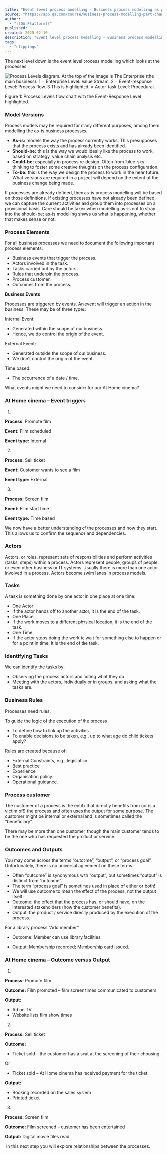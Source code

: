```yaml
---
title: "Event level process modelling - Business process modelling as part of change Lesson | QA Platform"
source: "https://app.qa.com/course/business-process-modelling-part-change-1698/event-level-process-modelling/?context_id=13677&context_resource=lp"
author:
  - "[[QA Platform]]"
published:
created: 2025-02-10
description: "Event level process modelling - Business process modelling as part of change lesson from QA Platform. Start learning today with our digital training solutions."
tags:
  - "clippings"
---
```

The next level down is the event level process modelling which looks at the processes

![Process Levels diagram. At the top of the image is The Enterprise (the main business). 1 = Enterprise Level: Value Stream. 2 = Event-response Level: Process flow. 3 This is highlighted. = Actor-task Level: Procedural.](https://assets.cloudacademy.com/bakery/media/uploads/entity/blobid1-d1e82209-c272-42fc-9e5e-bc483e1929e9.png)

Figure 1: Process Levels flow chart with the Event-Response Level highlighted.

### **Model Versions** 

Process models may be required for many different purposes, among them modelling the as-is business processes.  

- **As-is:** models the way the process currently works. This presupposes that the process exists and has already been identified.
- **Should-be:** this is the way we would ideally like the process to work, based on strategy, value chain analysis etc.
- **Could-be:** especially in process re-design. Often from ‘blue-sky’ thinking to foster some creative thoughts on the process configuration.
- **To-be:** this is the way we design the process to work in the near future. What versions are required in a project will depend on the extent of the business change being made.

If processes are already defined, then as-is process modelling will be based on those definitions. If existing processes have not already been defined, we can capture the current activities and group them into processes on a provisional basis. Care should be taken when modelling as-is not to stray into the should-be; as-is modelling shows us what is happening, whether that makes sense or not. 

### **Process Elements** 

For all business processes we need to document the following important process elements: 

- Business events that trigger the process.
- Actors involved in the task.
- Tasks carried out by the actors.
- Rules that underpin the process.
- Process customer.
- Outcomes from the process.

**Business Events** 

Processes are triggered by events. An event will trigger an action in the business. These may be of three types: 

Internal Event:  

- Generated within the scope of our business.
- Hence, we do control the origin of the event.

External Event:  

- Generated outside the scope of our business.
- We don’t control the origin of the event.

Time based:  

- The occurrence of a date / time.

What events might we need to consider for our At Home cinema? 

### **At Home cinema – Event triggers** 

1.

**Process**: Promote film 

**Event:** Film scheduled 

**Event type:** Internal 

2.

**Process:** Sell ticket 

**Event:** Customer wants to see a film 

**Event type:** External 

3.

**Process:** Screen film 

**Event:** Film start time 

**Event type:** Time based 

We now have a better understanding of the processes and how they start. This allows us to confirm the sequence and dependencies.  

### **Actors** 

Actors, or roles, represent sets of responsibilities and perform activities (tasks, steps) within a process. Actors represent people, groups of people or even other business or IT systems. Usually there is more than one actor involved in a process. Actors become swim lanes in process models. 

### **Tasks** 

A task is something done by one actor in one place at one time: 

- One Actor 
- If the actor hands off to another actor, it is the end of the task.
- One Place 
- If the work moves to a different physical location, it is the end of the task.
- One Time 
- If the actor stops doing the work to wait for something else to happen or for a point in time, it is the end of the task.

### **Identifying Tasks** 

We can identify the tasks by: 

- Observing the process actors and noting what they do
- Meeting with the actors, individually or in groups, and asking what the tasks are.

### **Business Rules**  

Processes need rules. 

To guide the logic of the execution of the process  

- To define how to link up the activities.
- To enable decisions to be taken, e.g., up to what age do child tickets apply?

Rules are created because of: 

- External Constraints, e.g., legislation
- Best practice
- Experience
- Organisation policy
- Operational guidance.

### **Process customer** 

The customer of a process is the entity that directly benefits from (or is a victim of!) the process and often uses the output for some purpose. The customer might be internal or external and is sometimes called the “beneficiary”.  

There may be more than one customer, though the main customer tends to be the one who has requested the product or service. 

### **Outcomes and Outputs** 

You may come across the terms “outcome”, “output”, or “process goal”. Unfortunately, there is no universal agreement on these terms.  

- Often “outcome” is synonymous with “output”, but sometimes “output” is distinct from “outcome”.
- The term “process goal” is sometimes used in place of either or both!
- We will use outcome to mean the effect of the process, not the output itself:
- Outcome: the effect that the process has, or should have, on the interested stakeholders (how the customer benefits).
- Output: the product / service directly produced by the execution of the process.

For a library process “Add member” 

- Outcome: Member can use library facilities

- Output: Membership recorded; Membership card issued.

### **At Home cinema – Outcome versus Output** 

1.

**Process:** Promote film 

**Outcome:** Film promoted – film screen times communicated to customers 

**Output:**

- Ad on TV
- Website lists film show times

2.

**Process:** Sell ticket 

**Outcome:**

- Ticket sold – the customer has a seat at the screening of their choosing.

Or 

- Ticket sold – At Home cinema has received payment for the ticket.

**Output:**

- Booking recorded on the sales system
- Printed ticket

3.

**Process:** Screen film 

**Outcome:** Film screened – customer has been entertained 

**Output:** Digital movie files read 

 In this next step you will explore relationships between the processes.